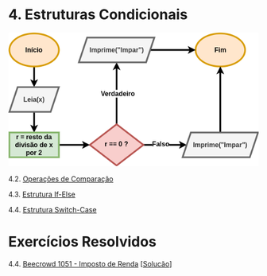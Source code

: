 # 4. Estruturas Condicionais

![Fluxograma if-else](images/ifelse.png)

4.2. [Operações de Comparação](comparacao.md)

4.3. [Estrutura If-Else](ifelse.md)

4.4. [Estrutura Switch-Case](switchcase.md)

# Exercícios Resolvidos

4.4. [Beecrowd 1051 - Imposto de Renda](https://judge.beecrowd.com/pt/problems/view/1051) [[Solucão](beecrowd_1051.md)]
